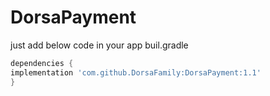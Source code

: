 # DorsaPayment

just add below code in your app buil.gradle
```groovy
dependencies {
implementation 'com.github.DorsaFamily:DorsaPayment:1.1'
}
```
